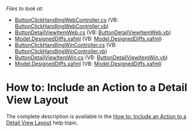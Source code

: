 <!-- default file list -->
*Files to look at*:

* [ButtonClickHandlingWebController.cs](./CS/DetailViewButton.Module.Web/ButtonClickHandlingWebController.cs) (VB: [ButtonClickHandlingWebController.vb](./VB/DetailViewButton.Module.Web/ButtonClickHandlingWebController.vb))
* [ButtonDetailViewItemWeb.cs](./CS/DetailViewButton.Module.Web/ButtonDetailViewItemWeb.cs) (VB: [ButtonDetailViewItemWeb.vb](./VB/DetailViewButton.Module.Web/ButtonDetailViewItemWeb.vb))
* [Model.DesignedDiffs.xafml](./CS/DetailViewButton.Module.Web/Model.DesignedDiffs.xafml) (VB: [Model.DesignedDiffs.xafml](./VB/DetailViewButton.Module.Web/Model.DesignedDiffs.xafml))
* [ButtonClickHandlingWinController.cs](./CS/DetailViewButton.Module.Win/ButtonClickHandlingWinController.cs) (VB: [ButtonClickHandlingWinController.vb](./VB/DetailViewButton.Module.Win/ButtonClickHandlingWinController.vb))
* [ButtonDetailViewItemWin.cs](./CS/DetailViewButton.Module.Win/ButtonDetailViewItemWin.cs) (VB: [ButtonDetailViewItemWin.vb](./VB/DetailViewButton.Module.Win/ButtonDetailViewItemWin.vb))
* [Model.DesignedDiffs.xafml](./CS/DetailViewButton.Module.Win/Model.DesignedDiffs.xafml) (VB: [Model.DesignedDiffs.xafml](./VB/DetailViewButton.Module.Win/Model.DesignedDiffs.xafml))
<!-- default file list end -->
# How to: Include an Action to a Detail View Layout


<p>The complete description is available in the <a href="http://documentation.devexpress.com/#Xaf/CustomDocument2816">How to: Include an Action to a Detail View Layout</a> help topic.</p>

<br/>


